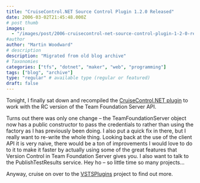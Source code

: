 ```yaml
---
title: "CruiseControl.NET Source Control Plugin 1.2.0 Released"
date: 2006-03-02T21:45:48.000Z
# post thumb
images:
  - "/images/post/2006-cruisecontrol-net-source-control-plugin-1-2-0-released.jpg"
#author
author: "Martin Woodward"
# description
description: "Migrated from old blog archive"
# Taxonomies
categories: ["tfs", "dotnet", "maker", "web", "programming"]
tags: ["blog", "archive"]
type: "regular" # available type (regular or featured)
draft: false
---
```


Tonight, I finally sat down and recompiled the [CruiseControl.NET plugin](http://vstsplugins.sourceforge.net/) to work with the RC version of the Team Foundation Server API.

Turns out there was only one change – the TeamFoundationServer object now has a public constructor to pass the credentials to rather than using the factory as I has previously been doing. I also put a quick fix in there, but I really want to re-write the whole thing. Looking back at the use of the client API it is very naive, there would be a ton of improvements I would love to do to it to make it faster by actually using some of the great features that Version Control in Team Foundation Server gives you. I also want to talk to the PublishTestResults service. Hey ho – so little time so many projects…

Anyway, cruise on over to the [VSTSPlugins](http://vstsplugins.sourceforge.net/) project to find out more.
